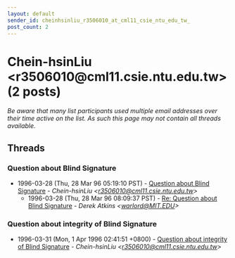 ```yaml
---
layout: default
sender_id: cheinhsinliu_r3506010_at_cml11_csie_ntu_edu_tw_
post_count: 2
---
```


# Chein-hsinLiu <r3506010<span>@</span>cml11.csie.ntu.edu.tw> (2 posts)

_Be aware that many list participants used multiple email addresses over their time active on the list. As such this page may not contain all threads available._

## Threads

### Question about Blind Signature
+ 1996-03-28 (Thu, 28 Mar 96 05:19:10 PST) - [Question about Blind Signature](/archive/1996/03/5b9e575e6e8b7b9ec1836783cf6285899df6c9e25a70466cf73feba91e439970) - _Chein-hsinLiu \<r3506010@cml11.csie.ntu.edu.tw\>_
  + 1996-03-28 (Thu, 28 Mar 96 08:09:37 PST) - [Re: Question about Blind Signature](/archive/1996/03/4c29b35f4f62a2d707d57a9be63fcd968a5a28335d1120b017bb87441a8b32dd) - _Derek Atkins \<warlord@MIT.EDU\>_

### Question about integrity of Blind Signature
+ 1996-03-31 (Mon, 1 Apr 1996 02:41:51 +0800) - [Question about integrity of Blind Signature](/archive/1996/03/f473c11d7a9154d3151795f5db4154c5bb3183b819c08cf5c266b064cc1319b8) - _Chein-hsinLiu \<r3506010@cml11.csie.ntu.edu.tw\>_

